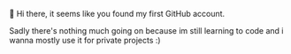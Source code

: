 👋 Hi there, it seems like you found my first GitHub account. 

Sadly there's nothing much going on because im still learning to code and i wanna mostly use it for private projects :)
 
